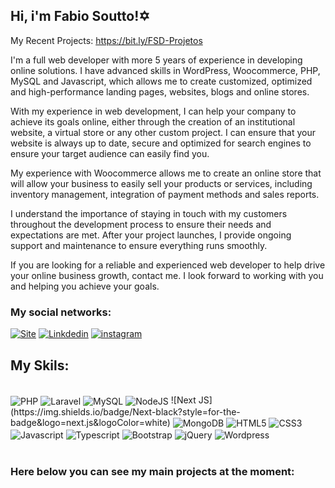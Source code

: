 ## Hi, i'm Fabio Soutto!✡️

My Recent Projects: https://bit.ly/FSD-Projetos

I'm a full web developer with more 5 years of experience in developing online solutions. I have advanced skills in WordPress, Woocommerce, PHP, MySQL and Javascript, which allows me to create customized, optimized and high-performance landing pages, websites, blogs and online stores.

With my experience in web development, I can help your company to achieve its goals online, either through the creation of an institutional website, a virtual store or any other custom project. I can ensure that your website is always up to date, secure and optimized for search engines to ensure your target audience can easily find you.

My experience with Woocommerce allows me to create an online store that will allow your business to easily sell your products or services, including inventory management, integration of payment methods and sales reports.

I understand the importance of staying in touch with my customers throughout the development process to ensure their needs and expectations are met. After your project launches, I provide ongoing support and maintenance to ensure everything runs smoothly.

If you are looking for a reliable and experienced web developer to help drive your online business growth, contact me. I look forward to working with you and helping you achieve your goals.

### My social networks:

[![Site](https://img.shields.io/badge/website-000000?style=for-the-badge&logo=About.me&logoColor=white)](https://fabiosouttodev.vercel.app)
[![Linkdedin](https://img.shields.io/badge/LinkedIn-0077B5?style=for-the-badge&logo=linkedin&logoColor=white)](https://www.linkedin.com/in/fabio-soutto-dev/)
[![instagram](https://img.shields.io/badge/Instagram-E4405F?style=for-the-badge&logo=instagram&logoColor=white)](https://www.instagram.com/fabiosouttodev/)

<div>
<!--    
<img  height="160em" src="https://github-readme-stats.vercel.app/api?username=fabiosoutto&show_icons=true&theme=great-gatsby&include_all_commits=true&count_private=true"/>
<img align="right" height="160em" src="https://github-readme-stats.vercel.app/api/top-langs/?username=fabiosoutto&layout=compact&langs_count=16&theme=great-gatsby"/>
</div>
-->
    
## My Skils:

<div style="display: inline_block"><br/>
    <img align="center" alt="PHP" src="https://img.shields.io/badge/PHP-777BB4?style=for-the-badge&logo=php&logoColor=white" />
    <img align="center" alt="Laravel" src="https://img.shields.io/badge/Laravel-FF2D20?style=for-the-badge&logo=laravel&logoColor=white" />
    <img align="center" alt="MySQL" src="https://img.shields.io/badge/MySQL-00000F?style=for-the-badge&logo=mysql&logoColor=white" />
    <img align="center" alt="NodeJS" src="https://img.shields.io/badge/Node.js-43853D?style=for-the-badge&logo=node.js&logoColor=white" />
    ![Next JS](https://img.shields.io/badge/Next-black?style=for-the-badge&logo=next.js&logoColor=white)
    <img align="center" alt="MongoDB" src="https://img.shields.io/badge/MongoDB-4EA94B?style=for-the-badge&logo=mongodb&logoColor=white" />
    <img align="center" alt="HTML5" src="https://img.shields.io/badge/HTML-239120?style=for-the-badge&logo=html5&logoColor=white" />
    <img align="center" alt="CSS3" src="https://img.shields.io/badge/CSS-239120?&style=for-the-badge&logo=css3&logoColor=white" />
    <img align="center" alt="Javascript" src="https://img.shields.io/badge/JavaScript-F7DF1E?style=for-the-badge&logo=javascript&logoColor=black" />
    <img align="center" alt="Typescript" src="https://img.shields.io/badge/TypeScript-007ACC?style=for-the-badge&logo=typescript&logoColor=white" />
    <img align="center" alt="Bootstrap" src="https://img.shields.io/badge/Bootstrap-563D7C?style=for-the-badge&logo=bootstrap&logoColor=white" />
    <img align="center" alt="jQuery" src="https://img.shields.io/badge/jQuery-0769AD?style=for-the-badge&logo=jquery&logoColor=white" />
    <img align="center" alt="Wordpress" src="https://img.shields.io/badge/Wordpress-21759B?style=for-the-badge&logo=wordpress&logoColor=white" />
</div><br/>

### Here below you can see my main projects at the moment:
